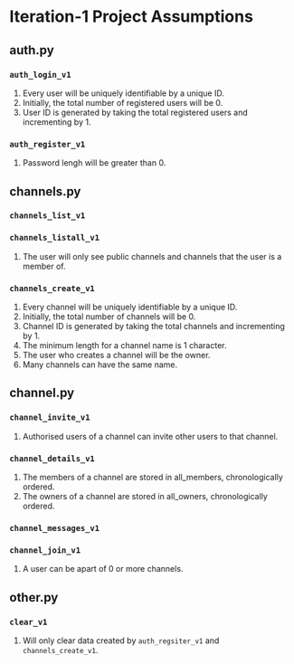 # Iteration-1 Project Assumptions
## auth.py
### `auth_login_v1`
1. Every user will be uniquely identifiable by a unique ID.
2. Initially, the total number of registered users will be 0.
3. User ID is generated by taking the total registered users and incrementing by 1. 
### `auth_register_v1`
1. Password lengh will be greater than 0.

## channels.py
### `channels_list_v1`
### `channels_listall_v1`
1. The user will only see public channels and channels that the user is a member of.
### `channels_create_v1`
1. Every channel will be uniquely identifiable by a unique ID.
2. Initially, the total number of channels will be 0.
3. Channel ID is generated by taking the total channels and incrementing by 1. 
4. The minimum length for a channel name is 1 character.
5. The user who creates a channel will be the owner.
6. Many channels can have the same name.

## channel.py
### `channel_invite_v1`
1. Authorised users of a channel can invite other users to that channel.
### `channel_details_v1`
1. The members of a channel are stored in all_members, chronologically ordered.
2. The owners of a channel are stored in all_owners, chronologically ordered.
### `channel_messages_v1`
### `channel_join_v1`
1. A user can be apart of 0 or more channels.

## other.py
### `clear_v1`
1. Will only clear data created by `auth_regsiter_v1` and `channels_create_v1`.
